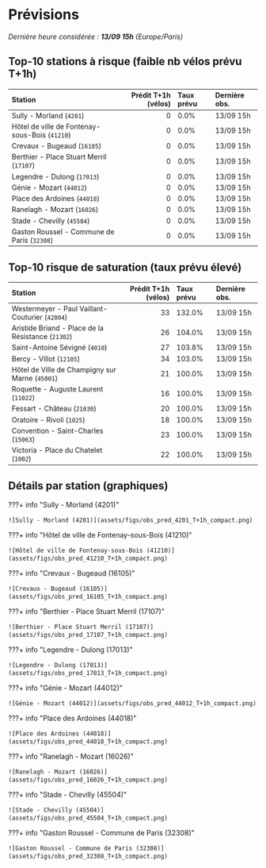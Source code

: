 # Prévisions

*Dernière heure considérée : **13/09 15h** (Europe/Paris)*

## Top-10 stations à risque (faible nb vélos prévu T+1h)

| Station                                        |   Prédit T+1h (vélos) | Taux prévu   | Dernière obs.   |
|:-----------------------------------------------|----------------------:|:-------------|:----------------|
| Sully - Morland (`4201`)                       |                     0 | 0.0%         | 13/09 15h       |
| Hôtel de ville de Fontenay-sous-Bois (`41210`) |                     0 | 0.0%         | 13/09 15h       |
| Crevaux - Bugeaud (`16105`)                    |                     0 | 0.0%         | 13/09 15h       |
| Berthier - Place Stuart Merril (`17107`)       |                     0 | 0.0%         | 13/09 15h       |
| Legendre - Dulong (`17013`)                    |                     0 | 0.0%         | 13/09 15h       |
| Génie - Mozart (`44012`)                       |                     0 | 0.0%         | 13/09 15h       |
| Place des Ardoines (`44018`)                   |                     0 | 0.0%         | 13/09 15h       |
| Ranelagh - Mozart (`16026`)                    |                     0 | 0.0%         | 13/09 15h       |
| Stade - Chevilly (`45504`)                     |                     0 | 0.0%         | 13/09 15h       |
| Gaston Roussel - Commune de Paris (`32308`)    |                     0 | 0.0%         | 13/09 15h       |

## Top-10 risque de saturation (taux prévu élevé)

| Station                                            |   Prédit T+1h (vélos) | Taux prévu   | Dernière obs.   |
|:---------------------------------------------------|----------------------:|:-------------|:----------------|
| Westermeyer - Paul Vaillant-Couturier (`42004`)    |                    33 | 132.0%       | 13/09 15h       |
| Aristide Briand - Place de la Résistance (`21302`) |                    26 | 104.0%       | 13/09 15h       |
| Saint-Antoine Sévigné (`4010`)                     |                    27 | 103.8%       | 13/09 15h       |
| Bercy - Villot (`12105`)                           |                    34 | 103.0%       | 13/09 15h       |
| Hôtel de Ville de Champigny sur Marne (`45001`)    |                    21 | 100.0%       | 13/09 15h       |
| Roquette - Auguste Laurent (`11022`)               |                    16 | 100.0%       | 13/09 15h       |
| Fessart - Château (`21030`)                        |                    20 | 100.0%       | 13/09 15h       |
| Oratoire - Rivoli (`1025`)                         |                    18 | 100.0%       | 13/09 15h       |
| Convention - Saint-Charles (`15063`)               |                    23 | 100.0%       | 13/09 15h       |
| Victoria - Place du Chatelet (`1002`)              |                    22 | 100.0%       | 13/09 15h       |

## Détails par station (graphiques)

???+ info "Sully - Morland (4201)"

    ![Sully - Morland (4201)](assets/figs/obs_pred_4201_T+1h_compact.png)

???+ info "Hôtel de ville de Fontenay-sous-Bois (41210)"

    ![Hôtel de ville de Fontenay-sous-Bois (41210)](assets/figs/obs_pred_41210_T+1h_compact.png)

???+ info "Crevaux - Bugeaud (16105)"

    ![Crevaux - Bugeaud (16105)](assets/figs/obs_pred_16105_T+1h_compact.png)

???+ info "Berthier - Place Stuart Merril (17107)"

    ![Berthier - Place Stuart Merril (17107)](assets/figs/obs_pred_17107_T+1h_compact.png)

???+ info "Legendre - Dulong (17013)"

    ![Legendre - Dulong (17013)](assets/figs/obs_pred_17013_T+1h_compact.png)

???+ info "Génie - Mozart (44012)"

    ![Génie - Mozart (44012)](assets/figs/obs_pred_44012_T+1h_compact.png)

???+ info "Place des Ardoines (44018)"

    ![Place des Ardoines (44018)](assets/figs/obs_pred_44018_T+1h_compact.png)

???+ info "Ranelagh - Mozart (16026)"

    ![Ranelagh - Mozart (16026)](assets/figs/obs_pred_16026_T+1h_compact.png)

???+ info "Stade - Chevilly (45504)"

    ![Stade - Chevilly (45504)](assets/figs/obs_pred_45504_T+1h_compact.png)

???+ info "Gaston Roussel - Commune de Paris (32308)"

    ![Gaston Roussel - Commune de Paris (32308)](assets/figs/obs_pred_32308_T+1h_compact.png)

